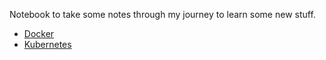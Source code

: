 Notebook to take some notes through my journey to learn some new stuff.



- [Docker](docker/Docker.md)
- [Kubernetes](kubernetes/Kubernetes.md)
